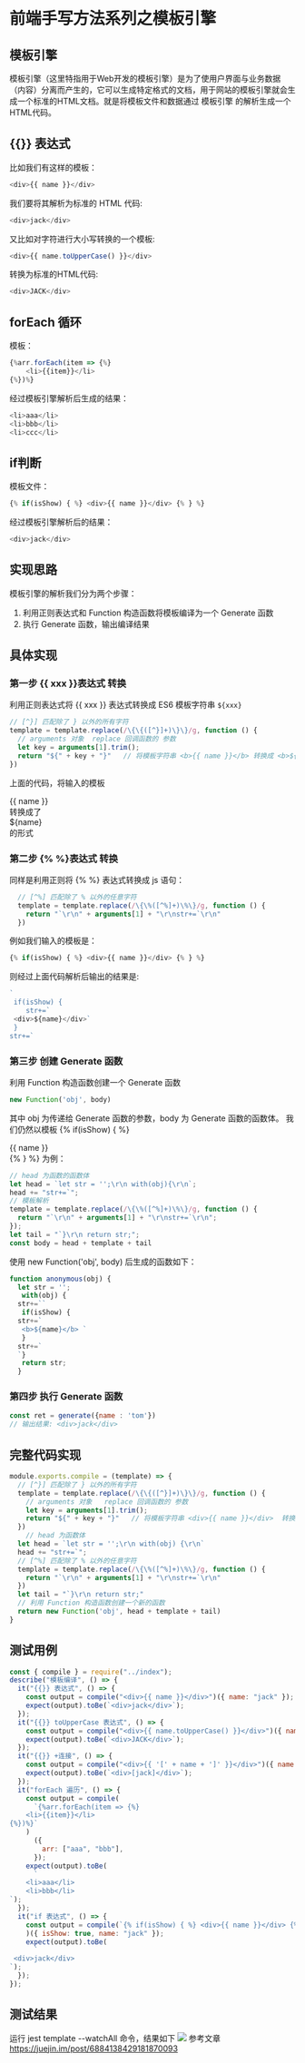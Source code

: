 # 前端手写方法系列之模板引擎


## 模板引擎
模板引擎（这里特指用于Web开发的模板引擎）是为了使用户界面与业务数据（内容）分离而产生的，它可以生成特定格式的文档，用于网站的模板引擎就会生成一个标准的HTML文档。就是将模板文件和数据通过 模板引擎 的解析生成一个HTML代码。
## {{}} 表达式
比如我们有这样的模板：
```js
<div>{{ name }}</div>
```
我们要将其解析为标准的 HTML 代码:

```js
<div>jack</div>
```

又比如对字符进行大小写转换的一个模板:
```js
<div>{{ name.toUpperCase() }}</div>
```
转换为标准的HTML代码:

```js
<div>JACK</div>
```
## forEach 循环

模板：
```js
{%arr.forEach(item => {%}
    <li>{{item}}</li>
{%})%}
```

经过模板引擎解析后生成的结果：
```js
<li>aaa</li>
<li>bbb</li>
<li>ccc</li>
```

## if判断
模板文件：
```js
{% if(isShow) { %} <div>{{ name }}</div> {% } %}
```

经过模板引擎解析后的结果：
```js
<div>jack</div>
```
## 实现思路
模板引擎的解析我们分为两个步骤：

1. 利用正则表达式和 Function 构造函数将模板编译为一个 Generate 函数
2. 执行 Generate 函数，输出编译结果

## 具体实现
### 第一步 {{ xxx }}表达式 转换
利用正则表达式将 {{ xxx }} 表达式转换成 ES6 模板字符串 `${xxx}`
```js
// [^}] 匹配除了 } 以外的所有字符
template = template.replace(/\{\{([^}]+)\}\}/g, function () {
  // arguments 对象  replace 回调函数的 参数
  let key = arguments[1].trim();
  return "${" + key + "}"   // 将模板字符串 <b>{{ name }}</b> 转换成 <b>${name}</b>
})
```

上面的代码，将输入的模板<div>{{ name }}</div>转换成了<div>${name}</div>的形式

### 第二步 {% %}表达式 转换

同样是利用正则将 {% %} 表达式转换成 js 语句：
```js
  // [^%] 匹配除了 % 以外的任意字符
  template = template.replace(/\{\%([^%]+)\%\}/g, function () {
    return "`\r\n" + arguments[1] + "\r\nstr+=`\r\n"
  })
```
例如我们输入的模板是：

```js
{% if(isShow) { %} <div>{{ name }}</div> {% } %}
```

则经过上面代码解析后输出的结果是:
```js
`
 if(isShow) { 
    str+=`
 <div>${name}</div>`
 } 
str+=`
```

### 第三步 创建 Generate 函数

利用 Function 构造函数创建一个 Generate 函数
```js
new Function('obj', body)
```

其中 obj 为传递给 Generate 函数的参数，body 为 Generate 函数的函数体。
我们仍然以模板 {% if(isShow) { %} <div>{{ name }}</div> {% } %} 为例：

```js
// head 为函数的函数体
let head = `let str = '';\r\n with(obj){\r\n`;
head += "str+=`";
// 模板解析
template = template.replace(/\{\%([^%]+)\%\}/g, function () {
  return "`\r\n" + arguments[1] + "\r\nstr+=`\r\n";
});
let tail = "`}\r\n return str;";
const body = head + template + tail
```

使用 new Function('obj', body) 后生成的函数如下：

```js
function anonymous(obj) {
  let str = '';
   with(obj) {
  str+=``
   if(isShow) {
  str+=`
   <b>${name}</b> `
   }
  str+=`
  `}
   return str;
  }
```
### 第四步 执行 Generate 函数

```js
const ret = generate({name : 'tom'})
// 输出结果: <div>jack</div>
```

## 完整代码实现
```js
module.exports.compile = (template) => {
  // [^}] 匹配除了 } 以外的所有字符
  template = template.replace(/\{\{([^}]+)\}\}/g, function () {
    // arguments 对象   replace 回调函数的 参数
    let key = arguments[1].trim();
    return "${" + key + "}"   // 将模板字符串 <div>{{ name }}</div>  转换成 <div>${name}</div>
  })
    // head 为函数体
  let head = `let str = '';\r\n with(obj) {\r\n`
  head += "str+=`";
  // [^%] 匹配除了 % 以外的任意字符
  template = template.replace(/\{\%([^%]+)\%\}/g, function () {
    return "`\r\n" + arguments[1] + "\r\nstr+=`\r\n"
  })
  let tail = "`}\r\n return str;"
  // 利用 Function 构造函数创建一个新的函数
  return new Function('obj', head + template + tail)
}
```
## 测试用例
```js
const { compile } = require("../index");
describe("模板编译", () => {
  it("{{}} 表达式", () => {
    const output = compile("<div>{{ name }}</div>")({ name: "jack" });
    expect(output).toBe(`<div>jack</div>`);
  });
  it("{{}} toUpperCase 表达式", () => {
    const output = compile("<div>{{ name.toUpperCase() }}</div>")({ name: "jack" });
    expect(output).toBe(`<div>JACK</div>`);
  });
  it("{{}} +连接", () => {
    const output = compile("<div>{{ '[' + name + ']' }}</div>")({ name: "jack" });
    expect(output).toBe(`<div>[jack]</div>`);
  });
  it("forEach 遍历", () => {
    const output = compile(
      `{%arr.forEach(item => {%}
    <li>{{item}}</li>
{%})%}`
    )
      ({
        arr: ["aaa", "bbb"],
      });
    expect(output).toBe(
      `
    <li>aaa</li>
    <li>bbb</li>
`);
  });
  it("if 表达式", () => {
    const output = compile(`{% if(isShow) { %} <div>{{ name }}</div> {% } %}`
    )({ isShow: true, name: "jack" });
    expect(output).toBe(
      `
 <div>jack</div>
`);
  });
});
```
## 测试结果
运行 jest template --watchAll 命令，结果如下
![](assets/template.png)
参考文章
https://juejin.im/post/6884138429181870093
